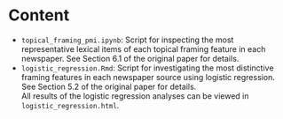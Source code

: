 # Content
- ```topical_framing_pmi.ipynb```: Script for inspecting the most representative lexical items of each topical framing feature in each newspaper. See Section 6.1 of the original paper for details.
- ```logistic_regression.Rmd```: Script for investigating the most distinctive framing features in each newspaper source using logistic regression. See Section 5.2 of the original paper for details. <br> All results of the logistic regression analyses can be viewed in ```logistic_regression.html```. 